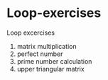 # Loop-exercises

Loop excercises
1. matrix multiplication
2. perfect number
3. prime number calculation
4. upper triangular matrix
